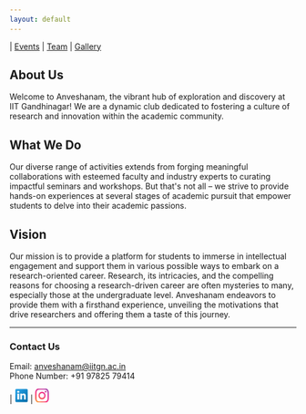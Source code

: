 ```yaml
---
layout: default
---
```


| [Events](./another-page.html) | [Team](./another-page4.html) | [Gallery](./another-page3.html) 

## About Us
Welcome to Anveshanam, the vibrant hub of exploration and discovery at IIT Gandhinagar! We are a dynamic club dedicated to fostering a culture of research and innovation within the academic community.

## What We Do
Our diverse range of activities extends from forging meaningful collaborations with esteemed faculty and industry experts to curating impactful seminars and workshops. But that's not all – we strive to provide hands-on experiences at several stages of academic pursuit that empower students to delve into their academic passions.

## Vision
Our mission is to provide a platform for students to immerse in intellectual engagement and support them in various possible ways to embark on a research-oriented career. Research, its intricacies, and the compelling reasons for choosing a research-driven career are often mysteries to many, especially those at the undergraduate level. Anveshanam endeavors to provide them with a firsthand experience, unveiling the motivations that drive researchers and offering them a taste of this journey.


---

### Contact Us

Email: [anveshanam@iitgn.ac.in](mailto:anveshanam@iitgn.ac.in) </br>
Phone Number: +91 97825 79414


| <a href="https://in.linkedin.com/in/anveshanam-iitgn-b81a1a243"><img src="./socials/link.jpeg" height = "24px" width="24px"></a> | <a href="https://www.instagram.com/anveshanam_iitgn/"><img src="./socials/insta.jpeg" height = "24px" width="24px"></a> 



